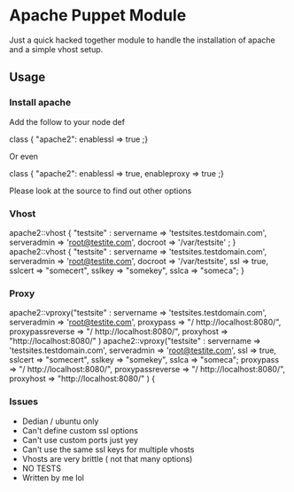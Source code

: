 # Apache Puppet Module

Just a quick hacked together module to handle the installation of apache and a simple vhost setup.

## Usage

### Install apache

Add the follow to your node def

 class { "apache2": enablessl => true ;}

 Or even 

 class { "apache2": enablessl => true, enableproxy => true ;}

 Please look at the source to find out other options

### Vhost

 apache2::vhost { "testsite" : servername => 'testsites.testdomain.com', serveradmin => 'root@testite.com', docroot => '/var/testsite' ; }
 apache2::vhost { "testsite" : servername => 'testsites.testdomain.com', serveradmin => 'root@testite.com', docroot => '/var/testsite',
                 ssl => true, sslcert => "somecert", sslkey => "somekey", sslca => "someca"; }

### Proxy
  apache2::vproxy("testsite" : servername => 'testsites.testdomain.com', serveradmin => 'root@testite.com',
                 proxypass => "/  http://localhost:8080/", proxypassreverse => "/  http://localhost:8080/", proxyhost => "http://localhost:8080/" ) 
  apache2::vproxy("testsite" : servername => 'testsites.testdomain.com', serveradmin => 'root@testite.com', 
                 ssl => true, sslcert => "somecert", sslkey => "somekey", sslca => "someca"; proxypass => "/  http://localhost:8080/", 
                 proxypassreverse => "/  http://localhost:8080/", proxyhost => "http://localhost:8080/" ) 
{   
### Issues
  * Dedian / ubuntu only
  * Can't define custom ssl options
  * Can't use custom ports just yey
  * Can't use the same ssl keys for multiple vhosts
  * Vhosts are very brittle ( not that many options)
  * NO TESTS
  * Written by me lol 
